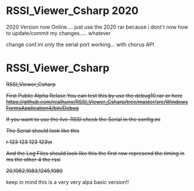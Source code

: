 # RSSI_Viewer_Csharp 2020

2020 Version now Online.... 
just use the 2020 rar because i dont´t now how to update/commit my changes..... whatever

change conf.ini only the serial port working... with chorus API

# RSSI_Viewer_Csharp
<s>RSSI_Viewer_Csharp

First Public Alpha Relase
You can test this by use the debug10.rar
or here
https://github.com/realhuno/RSSI_Viewer_Csharp/tree/master/src/WindowsFormsApplication4/bin/Debug

If you want to use the live-RSSI check the Serial in the config.ini

The Serial should look like this

r 123 123 123 123\n

And the Log Files should look like this
the first row represend the timing in ms the other 4 the rssi

20,1062,1083,1245,1080</s>


keep in mind this is a very very alpa basic version!!
